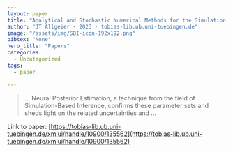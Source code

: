 ```yaml
---
layout: paper
title: "Analytical and Stochastic Numerical Methods for the Simulation of Subsurface Flow in Floodplains"
author: "JT Allgeier - 2023 - tobias-lib.ub.uni-tuebingen.de"
image: "/assets/img/SBI-icon-192x192.png"
bibtex: "None"
hero_title: "Papers"
categories:
  - Uncategorized
tags:
  - paper

---
```

>… Neural Posterior Estimation, a technique from the field of Simulation-Based Inference, confirms these parameter sets and sheds light on the related uncertainties and …

Link to paper: [https://tobias-lib.ub.uni-tuebingen.de/xmlui/handle/10900/135562](https://tobias-lib.ub.uni-tuebingen.de/xmlui/handle/10900/135562)
